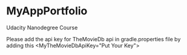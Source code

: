 # MyAppPortfolio
Udacity Nanodegree Course


Please add the api key for TheMovieDb api in gradle.properties file by adding this
<MyTheMovieDbApiKey="Put Your Key">
